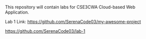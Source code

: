 This repository will contain labs for CSE3CWA Cloud-based Web Application.

Lab 1 Link:
https://github.com/SerenaCode03/my-awesome-project

https://github.com/SerenaCode03/lab-1
